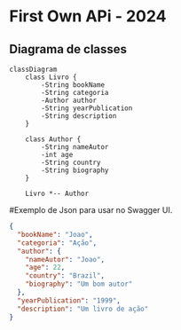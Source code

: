 # First Own APi - 2024

## Diagrama de classes


```mermaid
classDiagram
    class Livro {
        -String bookName
        -String categoria
        -Author author
        -String yearPublication
        -String description
    }

    class Author {
        -String nameAutor
        -int age
        -String country
        -String biography
    }

    Livro *-- Author

```
#Exemplo de Json para usar no Swagger UI.

```json
{
  "bookName": "Joao",
  "categoria": "Ação",
  "author": {
    "nameAutor": "Joao",
    "age": 22,
    "country": "Brazil",
    "biography": "Um bom autor"
  },
  "yearPublication": "1999",
  "description": "Um livro de ação"
}

